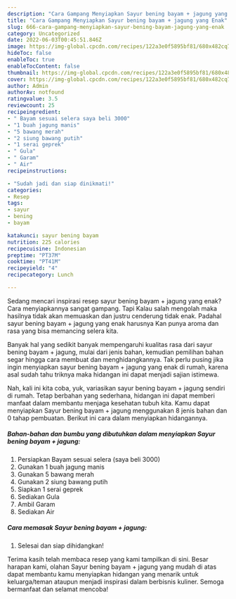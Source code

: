 ```yaml
---
description: "Cara Gampang Menyiapkan Sayur bening bayam + jagung yang Enak"
title: "Cara Gampang Menyiapkan Sayur bening bayam + jagung yang Enak"
slug: 666-cara-gampang-menyiapkan-sayur-bening-bayam-jagung-yang-enak
category: Uncategorized
date: 2022-06-03T00:45:51.846Z
image: https://img-global.cpcdn.com/recipes/122a3e0f5895bf81/680x482cq70/sayur-bening-bayam-jagung-foto-resep-utama.jpg
hideToc: false
enableToc: true
enableTocContent: false
thumbnail: https://img-global.cpcdn.com/recipes/122a3e0f5895bf81/680x482cq70/sayur-bening-bayam-jagung-foto-resep-utama.jpg
cover: https://img-global.cpcdn.com/recipes/122a3e0f5895bf81/680x482cq70/sayur-bening-bayam-jagung-foto-resep-utama.jpg
author: Admin
authorAv: notfound
ratingvalue: 3.5
reviewcount: 25
recipeingredient:
- " Bayam sesuai selera saya beli 3000"
- "1 buah jagung manis"
- "5 bawang merah"
- "2 siung bawang putih"
- "1 serai geprek"
- " Gula"
- " Garam"
- " Air"
recipeinstructions:

- "Sudah jadi dan siap dinikmati!"
categories:
- Resep
tags:
- sayur
- bening
- bayam

katakunci: sayur bening bayam 
nutrition: 225 calories
recipecuisine: Indonesian
preptime: "PT37M"
cooktime: "PT41M"
recipeyield: "4"
recipecategory: Lunch

---
```



Sedang mencari inspirasi resep sayur bening bayam + jagung yang enak? Cara menyiapkannya sangat gampang. Tapi Kalau salah mengolah maka hasilnya tidak akan memuaskan dan justru cenderung tidak enak. Padahal sayur bening bayam + jagung yang enak harusnya Kan punya aroma dan rasa yang bisa memancing selera kita.




Banyak hal yang sedikit banyak mempengaruhi kualitas rasa dari sayur bening bayam + jagung, mulai dari jenis bahan, kemudian pemilihan bahan segar hingga cara membuat dan menghidangkannya. Tak perlu pusing jika ingin menyiapkan sayur bening bayam + jagung yang enak di rumah, karena asal sudah tahu triknya maka hidangan ini dapat menjadi sajian istimewa.


Nah, kali ini kita coba, yuk, variasikan sayur bening bayam + jagung sendiri di rumah. Tetap berbahan yang sederhana, hidangan ini dapat memberi manfaat dalam membantu menjaga kesehatan tubuh kita. Kamu dapat menyiapkan Sayur bening bayam + jagung menggunakan 8 jenis bahan dan 0 tahap pembuatan. Berikut ini cara dalam menyiapkan hidangannya.

<!--inarticleads1-->

##### Bahan-bahan dan bumbu yang dibutuhkan dalam menyiapkan Sayur bening bayam + jagung:

1. Persiapkan  Bayam sesuai selera (saya beli 3000)
1. Gunakan 1 buah jagung manis
1. Gunakan 5 bawang merah
1. Gunakan 2 siung bawang putih
1. Siapkan 1 serai geprek
1. Sediakan  Gula
1. Ambil  Garam
1. Sediakan  Air




<!--inarticleads2-->

##### Cara memasak Sayur bening bayam + jagung:


1. Selesai dan siap dihidangkan!



Terima kasih telah membaca resep yang kami tampilkan di sini. Besar harapan kami, olahan Sayur bening bayam + jagung yang mudah di atas dapat membantu kamu menyiapkan hidangan yang menarik untuk keluarga/teman ataupun menjadi inspirasi dalam berbisnis kuliner. Semoga bermanfaat dan selamat mencoba!
